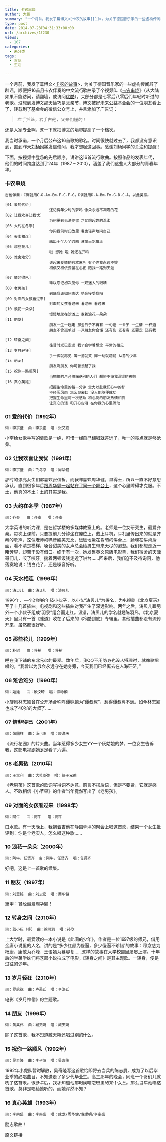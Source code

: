 ```yaml
---
title: 卡农串烧
author: 大鹏
summary: "一个月前，我发了篇博文<[卡农的故事][1]>，为关于德国音乐家的一些虚构传闻辟了辟谣，顺便把16首用卡农伴奏的中文流行歌曲录了个视频叫《[卡农串烧][2]》（从大陆如果不能访问，请翻墙，或访问[优酷][3]），大部分都是七零后八零后们年轻时听过的老歌。没想到发博文那天恰巧是父亲节，博文被好未来公益基金会的一位朋友看上了，转载到了基金会的微信公众号上，并且添加了广告词："
type: post
date: 2014-07-23T04:31:33+00:00
url: /archives/17230
views:
  - 107
categories:
  - 未分类
tags:
  - 吉他
  - 生活

---
```

一个月前，我发了篇博文<[卡农的故事][1]>，为关于德国音乐家的一些虚构传闻辟了辟谣，顺便把16首用卡农伴奏的中文流行歌曲录了个视频叫《[卡农串烧][2]》（从大陆如果不能访问，请翻墙，或访问[优酷][3]），大部分都是七零后八零后们年轻时听过的老歌。没想到发博文那天恰巧是父亲节，博文被好未来公益基金会的一位朋友看上了，转载到了基金会的微信公众号上，并且添加了广告词：

> 左手摇篮，右手吉他，父亲们懂的！

还是人家专业啊，这一下就把博文的境界提高了一个档次。

我当时承诺，一个月后公布这16首歌的歌名。时间很快就过去了，我都没有意识到，直到昨天[刘杨同学][4]发信催问，我才想起这回事。感谢刘杨同学的关注和提醒！

下面，按视频中登场的先后顺序，讲讲这16首流行歌曲。按照作品的发表年代，他们的时间跨度达到了24年（1987 &#8211; 2010），涵盖了我们这些人大部分的青春年华。

### 卡农串烧

    吉他伴奏：C调就用C-G-Am-Em-F-C-F-G，D调就用D-A-Bm-Fm-G-D-G-A，以此类推。
    
    [01 爱的代价]
                        还记得年少时的梦吗 像朵永远不凋零的花
    [02 让我欢喜让我忧]
                        为何要到无法挽留 才又想起妳的温柔
    [03 大约在冬季]
                        你问我何时归故里 我也轻声地问自己
    [04 天水相连]
                        画出千个万个的圈 就像天水相连
    [05 那些花儿]
                        啦 想她 啦 她还在开吗
    [06 难舍难分]
                        说起来爱情的悲欢离合 有个你我永远不提
                        相偎又相依要留在心底 陪我一路到天涯
    
    [07 情非得已]
                        难以忘记初次见你 一双迷人的眼睛
    [08 老男孩]
                        到底我该如何表达 她会接受我吗
    [09 对面的女孩看过来]
                        对面的女孩看过来 看过来 看过来
    [10 浪花一朵朵]
                        慢慢地爬在沙滩上 数着浪花一朵朵
    [11 朋友]
                        朋友一生一起走 那些日子不再有 一句话 一辈子 一生情 一杯酒 
                        朋友不曾孤单过 一声朋友你会懂 还有伤 还有痛 还要走 还有我
    
    [12 转身之间]
                        往昔时光已走远 我才会学着想念 平常的相见
    [13 岁月轻狂]
                        手一挥就再见 嘴一翘就笑 脚一动就踏前 从前的少年
    [14 朋友]
                        朋友啊朋友 你可曾想起了我
    [15 祝你一路顺风]
                        当拥挤的月台挤痛送别的人们 却挤不掉我深深的离愁
    [16 真心英雄]
                        把握生命里的每一分钟 全力以赴我们心中的梦
                        不经历风雨 怎么见彩虹 没人能随便成功
                        把握生命里每一次感动 和心爱的朋友热情相拥
                        让真心的话 和开心的泪 在你我的心里流动
    

### 01 爱的代价（1992年）

    词：李宗盛  曲：李宗盛  唱：张艾嘉
    

小李给女歌手写的情歌是一绝，可惜一经自己翻唱就差远了，唯一的亮点就是够沧桑。

### 02 让我欢喜让我忧（1991年）

    词：李宗盛  曲：飞鸟凉  唱：周华健
    

那时的漂亮女生们都喜欢张信哲，而我却喜欢周华健，显得土，所以一直不好意思承认，直到很多年后[跟周华健一起站在了同一个舞台上][5]，这个心里障碍才克服。不土，他真的不土；土的其实是我。

### 03 大约在冬季（1987年）

    词：齐秦   曲：齐秦   唱：齐秦
    

大学英语的听力课，是在哲学楼的多媒体教室上的。老师是一位女研究生，最爱齐秦。每次上课前，只要提前几分钟坐在座位上，戴上耳机，耳机里传出来的就是齐秦的歌声。这位老师的嗓音甜美无比，远远地坐在昏暗的讲台上，脸埋在讲桌后面，看不清楚模样。嗓音甜美的女声总会给男生带来无尽的遐想。我们都想走近一睹芳容，却苦于没有借口。终于有一次，她发售英文原版电影票，我们宿舍的天津哥们儿，咬了咬牙，揣着两顿饭钱走近了讲台……回来后，我们迫不及待询问，他落寞地说：钱白花了，还是嗓音好听。

### 04 天水相连（1996年）

    词：涛贝儿  曲：涛贝儿  唱：涛贝儿
    

1996年，一个21岁的年轻小伙子，以小名“涛贝儿”为署名，为电视剧《北京夏天》写了十几首插曲。电视剧和这些插曲对我产生了深远影响。两年之后，涛贝儿跟另外一个小伙子组成“羽泉”组合而走红。没错，涛贝儿的学名就是陈羽凡。《北京夏天》里只有一首《难道》收在了后来的《冷酷到底》专辑里，其他插曲都没有流传开来，虽然都很好听。

### 05 那些花儿（1999年）

    词：朴树   曲：朴树   唱：朴树
    

睡在我下铺的东北兄弟的最爱。数年后，我QQ不用隐身也没人搭理时，就像歌里唱的，“我曾以为我会永远守在她身旁，今天我们已经离去在人海茫茫。”

### 06 难舍难分（1990年）

    词：娃娃   曲：殷文琦  唱：谭咏麟
    

小旋风林志颖曾在公开场合称呼谭咏麟为“谭叔叔”，惹得谭叔叔不满。如今林志颖也成了40岁的大叔了……

### 07 情非得已（2001年）

    词：张国祥  曲：汤小康  唱：庾澄庆
    

《流行花园》的片头曲。当年惹得多少女生YY一个灰姑娘的梦。一位女生告诉我，这部电视剧她足足看了六遍。

### 08 老男孩（2010年）

    词：王太利  曲：大桥卓弥  唱：筷子兄弟
    

《老男孩》这首歌的歌词写得词不达意、前言不搭后语，但是不要紧，它就是感人。不敢相信《小苹果》的作者当年竟然写出了《老男孩》。

### 09 对面的女孩看过来（1998年）

    词：阿牛   曲：阿牛   唱：阿牛
    

口水歌。有一天晚上，我抱着吉他在静园草坪的聚会上唱这首歌，结果一个女生批评到：你是个老实人，怎么唱这种歌……

### 10 浪花一朵朵（2000年）

    词：阿牛，任贤齐  曲：阿牛，任贤齐  唱：任贤齐
    

好吧，这是上一首歌的续集。

### 11 朋友（1997年）

    词：刘思铭  曲：刘志宏  唱：周华健
    

重申：曾经最爱周华健！

### 12 转身之间（2010年）

    词：蓝小灰（等） 曲：徐鸣涧  唱：孙欣
    

上大学时，最爱读的一本小说是《此间的少年》，作者是一位1997级的师兄，借用金庸小说里的人名，讲的是“多少红颜为傻逼，多少傻逼不珍惜”的故事：穆念慈为杨康，康敏为乔峰，王语嫣为慕容复……这样的故事在大学校园里屡屡上演。十年后的学弟学妹们将这部小说拍成了电影，《转身之间》是其主题歌。一转身，便是过往的少年。

### 13 岁月轻狂（2010年）

    词：罗启锐  曲：卢冠廷  唱：李治廷
    

电影《岁月神偷》的主题歌。

### 14 朋友（1996年）

    词：黄集伟  曲：臧天朔  唱：臧天朔
    

除了这首歌，我不知道臧天朔还唱过别的什么。

### 15 祝你一路顺风（1992年）

    词：吴奇隆  曲：李子恒  唱：吴奇隆
    

1992年小虎队暂时解散，吴奇隆写这首歌给即将去当兵的陈志朋，成为了以后毕业季的必唱曲目，不知送走了多少代毕业生。高三那年的晚会，同班一个哥们儿就吼了这首歌。很多年后，我才知道他那时候暗恋班里的某个女生。那么当年他唱这首歌，莫非是唱给她听的，而她浑然不知？

### 16 真心英雄（1993年）

    词：李宗盛  曲：李宗盛  唱：成龙/周华健/黄耀明/李宗盛
    

励志歌曲！

 [1]: http://pzhao.org/archives/17185
 [2]: http://www.youtube.com/embed/i1u_Rm_pVes?rel=0
 [3]: http://v.youku.com/v_show/id_XNzI2NjkxMzQ0.html
 [4]: http://yangliufr.com/
 [5]: https://www.youtube.com/watch?v=ZgjLbf8uDlA

[原文链接](http://dapengde.com/archives/17230)

